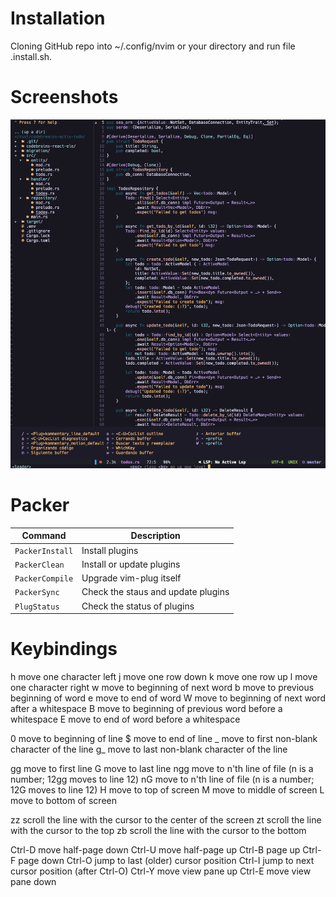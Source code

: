 # Installation
Cloning GitHub repo into ~/.config/nvim or your directory and run file .install.sh.

# Screenshots
![screenshot](./.install/screen_one.png)

# Packer
| Command                             | Description                                                        |
| ----------------------------------- | ------------------------------------------------------------------ |
| `PackerInstall`                     | Install plugins                                                    |
| `PackerClean`                       | Install or update plugins                                          |
| `PackerCompile`                     | Upgrade vim-plug itself                                            |
| `PackerSync`                        | Check the staus and update plugins                                 |
| `PlugStatus`                        | Check the status of plugins                                        |

# Keybindings


h   move one character left
j   move one row down
k   move one row up
l   move one character right
w   move to beginning of next word
b   move to previous beginning of word
e   move to end of word
W   move to beginning of next word after a whitespace
B   move to beginning of previous word before a whitespace
E   move to end of word before a whitespace

0   move to beginning of line
$   move to end of line
_   move to first non-blank character of the line
g_  move to last non-blank character of the line

gg  move to first line
G   move to last line
ngg move to n'th line of file (n is a number; 12gg moves to line 12)
nG  move to n'th line of file (n is a number; 12G moves to line 12)
H   move to top of screen
M   move to middle of screen
L   move to bottom of screen

zz  scroll the line with the cursor to the center of the screen
zt  scroll the line with the cursor to the top
zb  scroll the line with the cursor to the bottom

Ctrl-D  move half-page down
Ctrl-U  move half-page up
Ctrl-B  page up
Ctrl-F  page down
Ctrl-O  jump to last (older) cursor position
Ctrl-I  jump to next cursor position (after Ctrl-O)
Ctrl-Y  move view pane up
Ctrl-E  move view pane down

